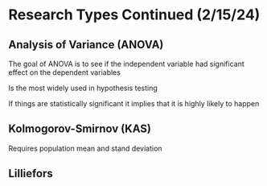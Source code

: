 # Research Types Continued (2/15/24)

## Analysis of Variance (ANOVA)

The goal of ANOVA is to see if the independent variable had significant effect on the dependent variables

Is the most widely used in hypothesis testing

If things are statistically significant it implies that it is highly likely to happen

## Kolmogorov-Smirnov (KAS)

Requires population mean and stand deviation

## Lilliefors

